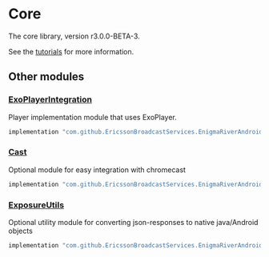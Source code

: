 # Core

The core library, version r3.0.0-BETA-3.

See the [tutorials](tutorials/index.md) for more information.

## Other modules

### [ExoPlayerIntegration](https://github.com/EricssonBroadcastServices/EnigmaRiverAndroidExoPlayerIntegration/tree/r3.0.0-BETA-3)

<p>Player implementation module that uses ExoPlayer.</p>

```gradle
implementation "com.github.EricssonBroadcastServices.EnigmaRiverAndroid:exoplayerintegration:r3.0.0-BETA-3"
```

### [Cast](https://github.com/EricssonBroadcastServices/EnigmaRiverAndroidCast/tree/r3.0.0-BETA-3)

<p>Optional module for easy integration with chromecast</p>

```gradle
implementation "com.github.EricssonBroadcastServices.EnigmaRiverAndroid:cast:r3.0.0-BETA-3"
```

### [ExposureUtils](https://github.com/EricssonBroadcastServices/EnigmaRiverAndroidExposureUtils/tree/r3.0.0-BETA-3)

<p>Optional utility module for converting json-responses to native java/Android objects</p>

```gradle
implementation "com.github.EricssonBroadcastServices.EnigmaRiverAndroid:exposureUtils:r3.0.0-BETA-3"
```